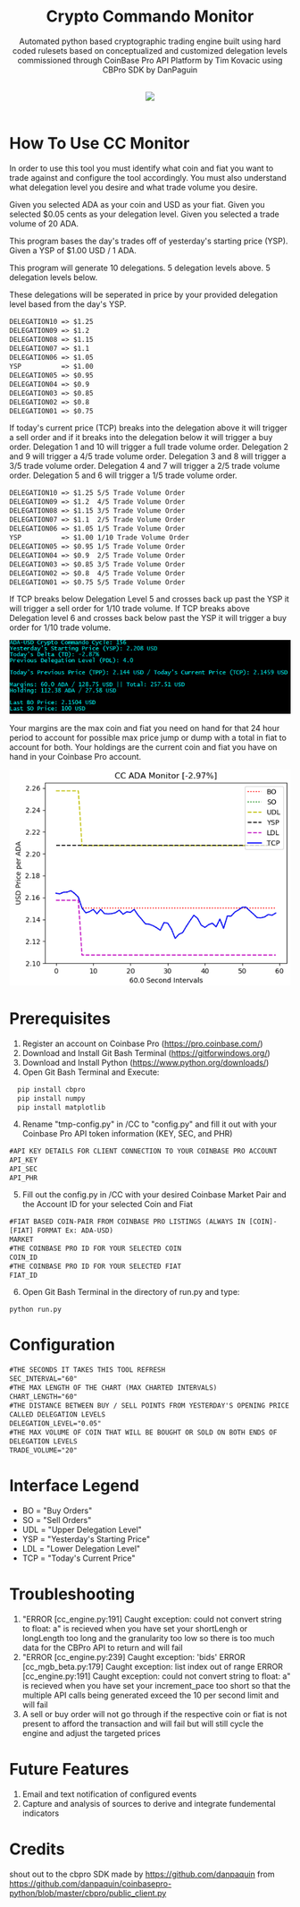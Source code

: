 <div align="center">
  <h1>Crypto Commando Monitor</h1>
  <p>Automated python based cryptographic trading engine built using hard coded rulesets based on conceptualized and customized delegation levels commissioned through CoinBase Pro API Platform by Tim Kovacic using CBPro SDK by DanPaguin</p><br>
  <img src="https://static.wixstatic.com/media/c11e26_98214627f32540f7939870093be0a03b~mv2.png/v1/fill/w_560,h_456,al_c,q_85,usm_0.66_1.00_0.01/vectorstock_19626918_edited.webp">
</div>
<br>

# How To Use CC Monitor
In order to use this tool you must identify what coin and fiat you want to trade against and configure the tool accordingly. You must also understand what delegation level you desire and what trade volume you desire.

Given you selected ADA as your coin and USD as your fiat.
Given you selected $0.05 cents as your delegation level.
Given you selected a trade volume of 20 ADA.

This program bases the day's trades off of yesterday's starting price (YSP).
Given a YSP of $1.00 USD / 1 ADA.

This program will generate 10 delegations. 
5 delegation levels above.
5 delegation levels below.

These delegations will be seperated in price by your provided delegation level based from the day's YSP.

```
DELEGATION10 => $1.25
DELEGATION09 => $1.2
DELEGATION08 => $1.15
DELEGATION07 => $1.1
DELEGATION06 => $1.05
YSP          => $1.00
DELEGATION05 => $0.95
DELEGATION04 => $0.9
DELEGATION03 => $0.85
DELEGATION02 => $0.8
DELEGATION01 => $0.75
```

If today's current price (TCP) breaks into the delegation above it will trigger a sell order and if it breaks into the delegation below it will trigger a buy order. Delegation 1 and 10 will trigger a full trade volume order. Delegation 2 and 9 will trigger a 4/5 trade volume order. Delegation 3 and 8 will trigger a 3/5 trade volume order. Delegation 4 and 7 will trigger a 2/5 trade volume order. Delegation 5 and 6 will trigger a 1/5 trade volume order.

```
DELEGATION10 => $1.25 5/5 Trade Volume Order
DELEGATION09 => $1.2  4/5 Trade Volume Order
DELEGATION08 => $1.15 3/5 Trade Volume Order
DELEGATION07 => $1.1  2/5 Trade Volume Order
DELEGATION06 => $1.05 1/5 Trade Volume Order
YSP          => $1.00 1/10 Trade Volume Order
DELEGATION05 => $0.95 1/5 Trade Volume Order
DELEGATION04 => $0.9  2/5 Trade Volume Order
DELEGATION03 => $0.85 3/5 Trade Volume Order
DELEGATION02 => $0.8  4/5 Trade Volume Order
DELEGATION01 => $0.75 5/5 Trade Volume Order
```

If TCP breaks below Delegation Level 5 and crosses back up past the YSP it will trigger a sell order for 1/10 trade volume.
If TCP breaks above Delegation level 6 and crosses back below past the YSP it will trigger a buy order for 1/10 trade volume.

<img src="https://github.com/tkovacic/Crypto-Commando-Monitor/blob/main/readme1.PNG?raw=true">
</div>

Your margins are the max coin and fiat you need on hand for that 24 hour period to account for possible max price jump or dump with a total in fiat to account for both.
Your holdings are the current coin and fiat you have on hand in your Coinbase Pro account.

<img src="https://github.com/tkovacic/Crypto-Commando-Monitor/blob/main/readme2.PNG?raw=true">
</div>

# Prerequisites
1) Register an account on Coinbase Pro (https://pro.coinbase.com/)
1) Download and Install Git Bash Terminal (https://gitforwindows.org/)
2) Download and Install Python (https://www.python.org/downloads/)
3) Open Git Bash Terminal and Execute:

```
  pip install cbpro
  pip install numpy
  pip install matplotlib
```

4) Rename "tmp-config.py" in /CC to "config.py" and fill it out with your Coinbase Pro API token information (KEY, SEC, and PHR)

```
#API KEY DETAILS FOR CLIENT CONNECTION TO YOUR COINBASE PRO ACCOUNT
API_KEY
API_SEC
API_PHR
```

5) Fill out the config.py in /CC with your desired Coinbase Market Pair and the Account ID for your selected Coin and Fiat

```
#FIAT BASED COIN-PAIR FROM COINBASE PRO LISTINGS (ALWAYS IN [COIN]-[FIAT] FORMAT Ex: ADA-USD)
MARKET
#THE COINBASE PRO ID FOR YOUR SELECTED COIN
COIN_ID
#THE COINBASE PRO ID FOR YOUR SELECTED FIAT
FIAT_ID
```

6) Open Git Bash Terminal in the directory of run.py and type:

```
python run.py
```

 # Configuration

```
#THE SECONDS IT TAKES THIS TOOL REFRESH
SEC_INTERVAL="60"
#THE MAX LENGTH OF THE CHART (MAX CHARTED INTERVALS)
CHART_LENGTH="60"
#THE DISTANCE BETWEEN BUY / SELL POINTS FROM YESTERDAY'S OPENING PRICE CALLED DELEGATION LEVELS
DELEGATION_LEVEL="0.05"
#THE MAX VOLUME OF COIN THAT WILL BE BOUGHT OR SOLD ON BOTH ENDS OF DELEGATION LEVELS
TRADE_VOLUME="20"
```

 # Interface Legend
 - BO = "Buy Orders"
 - SO = "Sell Orders"
 - UDL = "Upper Delegation Level"
 - YSP = "Yesterday's Starting Price"
 - LDL = "Lower Delegation Level"
 - TCP = "Today's Current Price"
 
 # Troubleshooting
 1) "ERROR [cc_engine.py:191] Caught exception: could not convert string to float: a" is recieved when you have set your shortLengh or longLength too long and the granularity too low so there is too much data for the CBPro API to return and will fail
 2) "ERROR [cc_engine.py:239] Caught exception: 'bids' ERROR [cc_mgb_beta.py:179] Caught exception: list index out of range ERROR [cc_engine.py:191] Caught exception: could not convert string to float: a" is recieved when you have set your increment_pace too short so that the multiple API calls being generated exceed the 10 per second limit and will fail
 3) A sell or buy order will not go through if the respective coin or fiat is not present to afford the transaction and will fail but will still cycle the engine and adjust the targeted prices
 
 # Future Features
 1) Email and text notification of configured events
 2) Capture and analysis of sources to derive and integrate fundemental indicators
 
 # Credits
 shout out to the cbpro SDK made by https://github.com/danpaquin from https://github.com/danpaquin/coinbasepro-python/blob/master/cbpro/public_client.py
